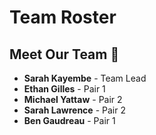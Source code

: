 # Team Roster

## Meet Our Team 👥

- **Sarah Kayembe** - Team Lead
- **Ethan Gilles** - Pair 1
- **Michael Yattaw** - Pair 2
- **Sarah Lawrence** - Pair 2
- **Ben Gaudreau** - Pair 1

